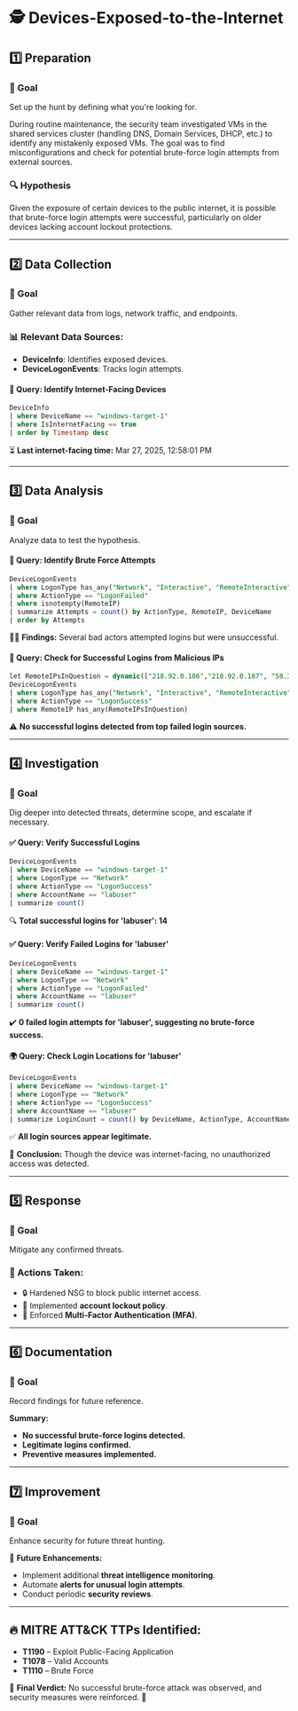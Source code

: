 # 🕵️  Devices-Exposed-to-the-Internet

## 1️⃣ Preparation
### 🎯 Goal
Set up the hunt by defining what you're looking for.

During routine maintenance, the security team investigated VMs in the shared services cluster (handling DNS, Domain Services, DHCP, etc.) to identify any mistakenly exposed VMs. The goal was to find misconfigurations and check for potential brute-force login attempts from external sources.

### 🔍 Hypothesis
Given the exposure of certain devices to the public internet, it is possible that brute-force login attempts were successful, particularly on older devices lacking account lockout protections.

---

## 2️⃣ Data Collection
### 🎯 Goal
Gather relevant data from logs, network traffic, and endpoints.

### 📊 Relevant Data Sources:
- **DeviceInfo**: Identifies exposed devices.
- **DeviceLogonEvents**: Tracks login attempts.

#### 📜 Query: Identify Internet-Facing Devices
```sql
DeviceInfo
| where DeviceName == "windows-target-1"
| where IsInternetFacing == true
| order by Timestamp desc
```
⏳ **Last internet-facing time:** Mar 27, 2025, 12:58:01 PM

---

## 3️⃣ Data Analysis
### 🎯 Goal
Analyze data to test the hypothesis.

#### 🚨 Query: Identify Brute Force Attempts
```sql
DeviceLogonEvents
| where LogonType has_any("Network", "Interactive", "RemoteInteractive", "Unlock")
| where ActionType == "LogonFailed"
| where isnotempty(RemoteIP)
| summarize Attempts = count() by ActionType, RemoteIP, DeviceName
| order by Attempts
```
👨‍💻 **Findings:** Several bad actors attempted logins but were unsuccessful.

#### 🔎 Query: Check for Successful Logins from Malicious IPs
```sql
let RemoteIPsInQuestion = dynamic(["218.92.0.186","218.92.0.187", "58.33.67.164", "185.7.214.14"]);
DeviceLogonEvents
| where LogonType has_any("Network", "Interactive", "RemoteInteractive", "Unlock")
| where ActionType == "LogonSuccess"
| where RemoteIP has_any(RemoteIPsInQuestion)
```
⚠️ **No successful logins detected from top failed login sources.**

---

## 4️⃣ Investigation
### 🎯 Goal
Dig deeper into detected threats, determine scope, and escalate if necessary.

#### ✅ Query: Verify Successful Logins
```sql
DeviceLogonEvents
| where DeviceName == "windows-target-1"
| where LogonType == "Network"
| where ActionType == "LogonSuccess"
| where AccountName == "labuser"
| summarize count()
```
🔍 **Total successful logins for 'labuser': 14**

#### ✅ Query: Verify Failed Logins for 'labuser'
```sql
DeviceLogonEvents
| where DeviceName == "windows-target-1"
| where LogonType == "Network"
| where ActionType == "LogonFailed"
| where AccountName == "labuser"
| summarize count()
```
✔️ **0 failed login attempts for 'labuser', suggesting no brute-force success.**

#### 🌍 Query: Check Login Locations for 'labuser'
```sql
DeviceLogonEvents
| where DeviceName == "windows-target-1"
| where LogonType == "Network"
| where ActionType == "LogonSuccess"
| where AccountName == "labuser"
| summarize LoginCount = count() by DeviceName, ActionType, AccountName, RemoteIP
```
✅ **All login sources appear legitimate.**

📌 **Conclusion:** Though the device was internet-facing, no unauthorized access was detected.

---

## 5️⃣ Response
### 🎯 Goal
Mitigate any confirmed threats.

### 🔧 Actions Taken:
- 🔒 Hardened NSG to block public internet access.
- 🔄 Implemented **account lockout policy**.
- 🔑 Enforced **Multi-Factor Authentication (MFA)**.

---

## 6️⃣ Documentation
### 🎯 Goal
Record findings for future reference.

**Summary:**
- **No successful brute-force logins detected.**
- **Legitimate logins confirmed.**
- **Preventive measures implemented.**

---

## 7️⃣ Improvement
### 🎯 Goal
Enhance security for future threat hunting.

🔹 **Future Enhancements:**
- Implement additional **threat intelligence monitoring**.
- Automate **alerts for unusual login attempts**.
- Conduct periodic **security reviews**.

---

## 🔥 MITRE ATT&CK TTPs Identified:
- **T1190** – Exploit Public-Facing Application
- **T1078** – Valid Accounts
- **T1110** – Brute Force

🎯 **Final Verdict:** No successful brute-force attack was observed, and security measures were reinforced. 🚀

